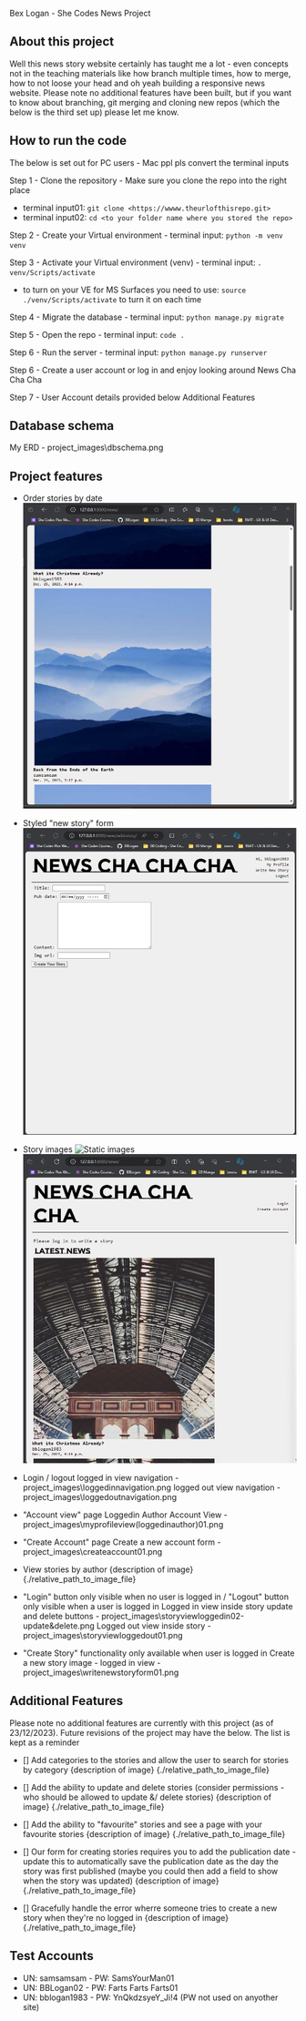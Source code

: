 Bex Logan - She Codes News Project

## About this project
Well this news story website certainly has taught me a lot - even concepts not in the teaching materials like how branch multiple times, how to merge, how to not loose your head and oh yeah building a responsive news website. Please note no additional features have been built, but if you want to know about branching, git merging and cloning new repos (which the below is the third set up) please let me know.

## How to run the code
The below is set out for PC users - Mac ppl pls convert the terminal inputs

Step 1 - Clone the repository - Make sure you clone the repo into the right place
- terminal input01: `git clone <https://wwww.theurlofthisrepo.git>`
- terminal input02: `cd <to your folder name where you stored the repo>`

Step 2 - Create your Virtual environment - terminal input: `python -m venv venv`

Step 3 - Activate your Virtual environment (venv) - terminal input: `. venv/Scripts/activate`
- to turn on your VE for MS Surfaces you need to use: `source ./venv/Scripts/activate` to turn it on each time

Step 4 - Migrate the database - terminal input: `python manage.py migrate`

Step 5 - Open the repo - terminal input: `code .`

Step 6 - Run the server - terminal input: `python manage.py runserver`

Step 6 - Create a user account or log in and enjoy looking around News Cha Cha Cha

Step 7 - User Account details provided below Additional Features

## Database schema
My ERD - project_images\dbschema.png

## Project features
- Order stories by date
![Stories order in date time chronology with no midnight](https://github.com/BBLogan/goodshecodesnews/blob/main/project_images/storiesindatetimeorder-nomidnight.png)

- Styled "new story" form
![Writing a new story](https://github.com/BBLogan/goodshecodesnews/blob/main/project_images/writenewstoryform01.png)

- Story images
![Static images](she_codes_news\news\static\news\images)
![Story images front page](project_images\frontpage-loggedout01.png)

- Login / logout
logged in view navigation - project_images\loggedinnavigation.png
logged out view navigation - project_images\loggedoutnavigation.png

- "Account view" page
Loggedin Author Account View - project_images\myprofileview(loggedinauthor)01.png

- "Create Account" page
Create a new account form - project_images\createaccount01.png

- View stories by author
{description of image} {./relative_path_to_image_file}

- "Login" button only visible when no user is logged in / "Logout" button only visible when a user is logged in
Logged in view inside story update and delete buttons - project_images\storyviewloggedin02-update&delete.png
Logged out view inside story - project_images\storyviewloggedout01.png

- "Create Story" functionality only available when user is logged in
Create a new story image - logged in view - project_images\writenewstoryform01.png

## Additional Features
Please note no additional features are currently with this project (as of 23/12/2023). Future revisions of the project may have the below. The list is kept as a reminder

- [] Add categories to the stories and allow the user to search for stories by category
{description of image} {./relative_path_to_image_file}

- [] Add the ability to update and delete stories (consider permissions - who should be allowed to update &/ delete stories)
{description of image} {./relative_path_to_image_file}

- [] Add the ability to "favourite" stories and see a page with your favourite stories
{description of image} {./relative_path_to_image_file}

- [] Our form for creating stories requires you to add the publication date - update this to automatically save the publication date as the day the story was first published (maybe you could then add a field to show when the story was updated)
{description of image} {./relative_path_to_image_file}

- [] Gracefully handle the error wherre someone tries to create a new story when they're no logged in
{description of image} {./relative_path_to_image_file}

## Test Accounts
- UN: samsamsam - PW: SamsYourMan01
- UN: BBLogan02 - PW: Farts Farts Farts01
- UN: bblogan1983 - PW: YnQkdzsyeY_Ji!4 (PW not used on anyother site)
